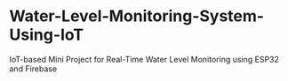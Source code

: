 # Water-Level-Monitoring-System-Using-IoT
 IoT-based Mini Project for Real-Time Water Level Monitoring using ESP32 and Firebase
